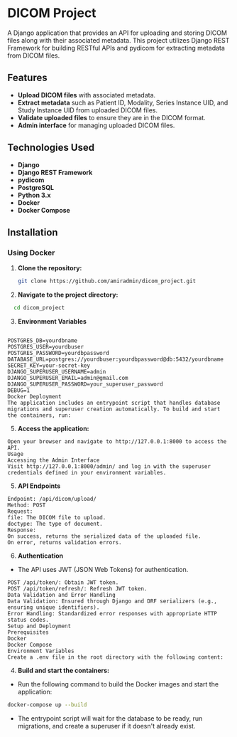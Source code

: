 # DICOM Project

A Django application that provides an API for uploading and storing DICOM files along with their associated metadata. This project utilizes Django REST Framework for building RESTful APIs and pydicom for extracting metadata from DICOM files.


## Features

- **Upload DICOM files** with associated metadata.
- **Extract metadata** such as Patient ID, Modality, Series Instance UID, and Study Instance UID from uploaded DICOM files.
- **Validate uploaded files** to ensure they are in the DICOM format.
- **Admin interface** for managing uploaded DICOM files.

## Technologies Used

- **Django**
- **Django REST Framework**
- **pydicom**
- **PostgreSQL**
- **Python 3.x**
- **Docker**
- **Docker Compose**

## Installation

### Using Docker

1. **Clone the repository:**

   ```bash
   git clone https://github.com/amiradmin/dicom_project.git
1. **Navigate to the project directory:**

  ```bash
    cd dicom_project
```
3. **Environment Variables**
```env

POSTGRES_DB=yourdbname
POSTGRES_USER=yourdbuser
POSTGRES_PASSWORD=yourdbpassword
DATABASE_URL=postgres://yourdbuser:yourdbpassword@db:5432/yourdbname
SECRET_KEY=your-secret-key
DJANGO_SUPERUSER_USERNAME=admin
DJANGO_SUPERUSER_EMAIL=admin@gmail.com
DJANGO_SUPERUSER_PASSWORD=your_superuser_password
DEBUG=1
Docker Deployment
The application includes an entrypoint script that handles database migrations and superuser creation automatically. To build and start the containers, run:
```




5. **Access the application:**
```
Open your browser and navigate to http://127.0.0.1:8000 to access the API.
Usage
Accessing the Admin Interface
Visit http://127.0.0.1:8000/admin/ and log in with the superuser credentials defined in your environment variables.
```
5. **API Endpoints**
```env Upload DICOM File
Endpoint: /api/dicom/upload/
Method: POST
Request:
file: The DICOM file to upload.
doctype: The type of document.
Response:
On success, returns the serialized data of the uploaded file.
On error, returns validation errors.
```
6. **Authentication**
- The API uses JWT (JSON Web Tokens) for authentication.
```env
POST /api/token/: Obtain JWT token.
POST /api/token/refresh/: Refresh JWT token.
Data Validation and Error Handling
Data Validation: Ensured through Django and DRF serializers (e.g., ensuring unique identifiers).
Error Handling: Standardized error responses with appropriate HTTP status codes.
Setup and Deployment
Prerequisites
Docker
Docker Compose
Environment Variables
Create a .env file in the root directory with the following content:
```
4. **Build and start the containers:**
- Run the following command to build the Docker images and start the application:
```bash
docker-compose up --build
```
- The entrypoint script will wait for the database to be ready, run migrations, and create a superuser if it doesn't already exist.